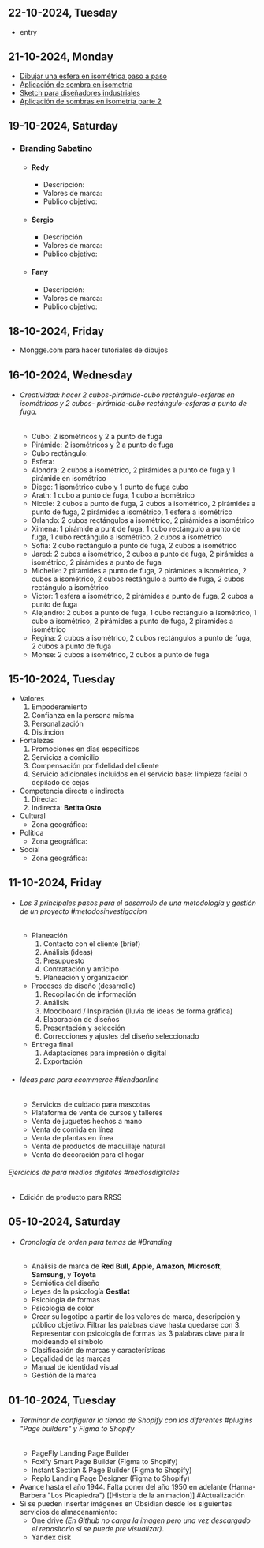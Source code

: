 ## 22-10-2024, Tuesday
- entry
## 21-10-2024, Monday
- [Dibujar una esfera en isométrica paso a paso](https://dibujafacil.com/como-dibujar/como-dibujar-una-esfera-en-perspectiva-isometrica-paso-a-paso/)
- [Aplicación de sombra en isometría](https://www.youtube.com/watch?v=X1tL_I6DBLw)
- [Sketch para diseñadores industriales](https://www.youtube.com/watch?v=ssJhxsjhYGo)
- [Aplicación de sombras en isometría parte 2](https://www.youtube.com/watch?v=3BlN9w2DCpA&t=337s)

## 19-10-2024, Saturday
- ### Branding Sabatino
	- #### Redy
		- Descripción:
		- Valores de marca:
		- Público objetivo:
	- #### Sergio
		- Descripción
		- Valores de marca:
		- Público objetivo:
	- #### Fany 
		- Descripción:
		- Valores de marca:
		- Público objetivo:
## 18-10-2024, Friday
- Mongge.com para hacer tutoriales de dibujos
## 16-10-2024, Wednesday
- ###### Creatividad: hacer 2 cubos-pirámide-cubo rectángulo-esferas en isométricos y 2 cubos- pirámide-cubo rectángulo-esferas a punto de fuga.
	- Cubo: 2 isométricos y 2 a punto de fuga
	- Pirámide: 2 isométricos y 2 a punto de fuga
	- Cubo rectángulo:
	- Esfera: 
	- Alondra: 2 cubos a isométrico, 2 pirámides a punto de fuga y 1 pirámide en isométrico
	- Diego: 1 isométrico cubo y 1 punto de fuga cubo
	- Arath: 1 cubo a punto de fuga, 1 cubo a isométrico
	- Nicole: 2 cubos a punto de fuga, 2 cubos a isométrico, 2 pirámides a punto de fuga, 2 pirámides a isométrico, 1 esfera a isométrico
	- Orlando: 2 cubos rectángulos a isométrico, 2 pirámides a isométrico
	- Ximena: 1 pirámide a punt de fuga, 1 cubo rectángulo a punto de fuga, 1 cubo rectángulo a isométrico, 2 cubos a isométrico
	- Sofia: 2 cubo rectángulo a punto de fuga, 2 cubos a isométrico
	- Jared: 2 cubos a isométrico, 2 cubos a punto de fuga, 2 pirámides a isométrico, 2 pirámides a punto de fuga
	- Michelle: 2 pirámides a punto de fuga, 2 pirámides a isométrico, 2 cubos a isométrico, 2 cubos rectángulo a punto de fuga, 2 cubos rectángulo a isométrico
	- Victor: 1 esfera a isométrico, 2 pirámides a punto de fuga, 2 cubos a punto de fuga
	- Alejandro: 2 cubos a punto de fuga, 1 cubo rectángulo a isométrico, 1 cubo a isométrico, 2 pirámides a punto de fuga, 2 pirámides a isométrico
	- Regina: 2 cubos a isométrico, 2 cubos rectángulos a punto de fuga, 2 cubos a punto de fuga
	- Monse: 2 cubos a isométrico, 2 cubos a punto de fuga

## 15-10-2024, Tuesday
- Valores
	1. Empoderamiento
	2. Confianza en la persona misma
	3. Personalización
	4. Distinción
- Fortalezas
	1. Promociones en días específicos
	2. Servicios a domicilio
	3. Compensación por fidelidad del cliente
	4. Servicio adicionales incluidos en el servicio base: limpieza facial o depilado de cejas
- Competencia directa e indirecta
	1. Directa:
	2. Indirecta: **Betita Osto**
- Cultural
	- Zona geográfica:
- Política
	- Zona geográfica:
- Social
	- Zona geográfica:

## 11-10-2024, Friday
- ###### Los 3 principales pasos para el desarrollo de una metodología y gestión de un proyecto #metodosinvestigacion
	- Planeación
		1. Contacto con el cliente (brief)
		2. Análisis (ideas)
		3. Presupuesto
		4. Contratación y anticipo
		5. Planeación y organización
	- Procesos de diseño (desarrollo)
		1. Recopilación de información
		2. Análisis
		3. Moodboard / Inspiración (lluvia de ideas de forma gráfica)
		4. Elaboración de diseños
		5. Presentación y selección
		6. Correcciones y ajustes del diseño seleccionado
	- Entrega final
		1. Adaptaciones para impresión o digital
		2. Exportación

- ###### Ideas para para ecommerce #tiendaonline
	- Servicios de cuidado para mascotas
	- Plataforma de venta de cursos y talleres
	- Venta de juguetes hechos a mano
	- Venta de comida en línea
	- Venta de plantas en línea
	- Venta de productos de maquillaje natural
	- Venta de decoración para el hogar

###### Ejercicios de para medios digitales #mediosdigitales
- Edición de producto para RRSS

## 05-10-2024, Saturday
- ###### Cronología de orden para temas de #Branding
	- Análisis de marca de **Red Bull**, **Apple**, **Amazon**, **Microsoft**, **Samsung**, y **Toyota**
	- Semiótica del diseño
	- Leyes de la psicología **Gestlat**
	- Psicología de formas
	- Psicología de color
	- Crear su logotipo a partir de los valores de marca, descripción y público objetivo. Filtrar las palabras clave hasta quedarse con 3. Representar con psicología de formas las 3 palabras clave para ir moldeando el símbolo 
	- Clasificación de marcas y características
	- Legalidad de las marcas
	- Manual de identidad visual
	- Gestión de la marca

## 01-10-2024, Tuesday
- ###### Terminar de configurar la tienda de Shopify con los diferentes #plugins "Page builders" y Figma to Shopify
	- PageFly Landing Page Builder
	- Foxify Smart Page Builder (Figma to Shopify)
	- Instant Section & Page Builder (Figma to Shopify)
	- Replo Landing Page Designer (Figma to Shopify)
- Avance hasta el año 1944. Falta poner del año 1950 en adelante (Hanna-Barbera "Los Picapiedra") [[Historia de la animación]] #Actualización
- Si se pueden insertar imágenes en Obsidian desde los siguientes servicios de almacenamiento:
	- One drive _(En Github no carga la imagen pero una vez descargado el repositorio si se puede pre visualizar)_.
	- Yandex disk